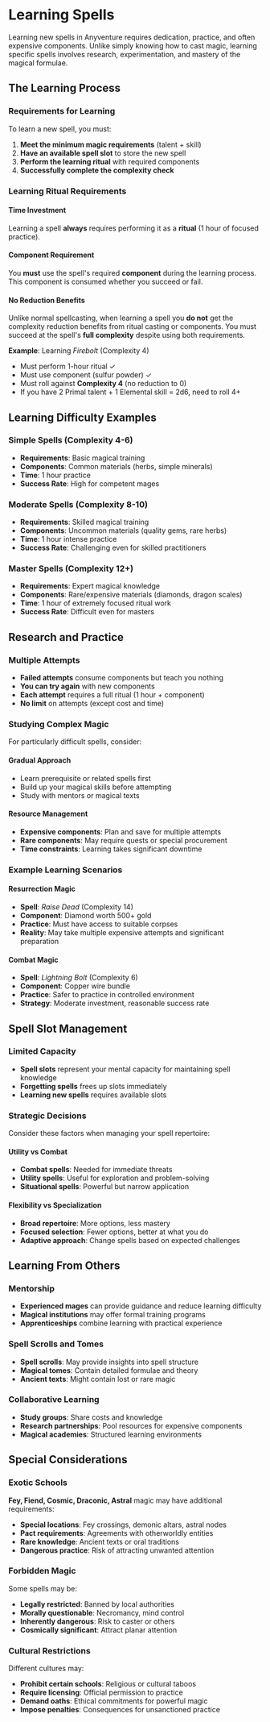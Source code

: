 # Learning Spells

Learning new spells in Anyventure requires dedication, practice, and often expensive components. Unlike simply knowing how to cast magic, learning specific spells involves research, experimentation, and mastery of the magical formulae.

## The Learning Process

### Requirements for Learning
To learn a new spell, you must:

1. **Meet the minimum magic requirements** (talent + skill)
2. **Have an available spell slot** to store the new spell
3. **Perform the learning ritual** with required components
4. **Successfully complete the complexity check**

### Learning Ritual Requirements

#### Time Investment
Learning a spell **always** requires performing it as a **ritual** (1 hour of focused practice).

#### Component Requirement  
You **must** use the spell's required **component** during the learning process. This component is consumed whether you succeed or fail.

#### No Reduction Benefits
Unlike normal spellcasting, when learning a spell you **do not** get the complexity reduction benefits from ritual casting or components. You must succeed at the spell's **full complexity** despite using both requirements.

**Example**: Learning *Firebolt* (Complexity 4)
- Must perform 1-hour ritual ✓
- Must use component (sulfur powder) ✓  
- Must roll against **Complexity 4** (no reduction to 0)
- If you have 2 Primal talent + 1 Elemental skill = 2d6, need to roll 4+

## Learning Difficulty Examples

### Simple Spells (Complexity 4-6)
- **Requirements**: Basic magical training
- **Components**: Common materials (herbs, simple minerals)
- **Time**: 1 hour practice
- **Success Rate**: High for competent mages

### Moderate Spells (Complexity 8-10)  
- **Requirements**: Skilled magical training
- **Components**: Uncommon materials (quality gems, rare herbs)
- **Time**: 1 hour intense practice
- **Success Rate**: Challenging even for skilled practitioners

### Master Spells (Complexity 12+)
- **Requirements**: Expert magical knowledge
- **Components**: Rare/expensive materials (diamonds, dragon scales)
- **Time**: 1 hour of extremely focused ritual work
- **Success Rate**: Difficult even for masters

## Research and Practice

### Multiple Attempts
- **Failed attempts** consume components but teach you nothing
- **You can try again** with new components
- **Each attempt** requires a full ritual (1 hour + component)
- **No limit** on attempts (except cost and time)

### Studying Complex Magic
For particularly difficult spells, consider:

#### Gradual Approach
- Learn prerequisite or related spells first
- Build up your magical skills before attempting
- Study with mentors or magical texts

#### Resource Management
- **Expensive components**: Plan and save for multiple attempts
- **Rare components**: May require quests or special procurement
- **Time constraints**: Learning takes significant downtime

### Example Learning Scenarios

#### Resurrection Magic
- **Spell**: *Raise Dead* (Complexity 14)
- **Component**: Diamond worth 500+ gold
- **Practice**: Must have access to suitable corpses
- **Reality**: May take multiple expensive attempts and significant preparation

#### Combat Magic
- **Spell**: *Lightning Bolt* (Complexity 6)  
- **Component**: Copper wire bundle
- **Practice**: Safer to practice in controlled environment
- **Strategy**: Moderate investment, reasonable success rate

## Spell Slot Management

### Limited Capacity
- **Spell slots** represent your mental capacity for maintaining spell knowledge
- **Forgetting spells** frees up slots immediately
- **Learning new spells** requires available slots

### Strategic Decisions
Consider these factors when managing your spell repertoire:

#### Utility vs Combat
- **Combat spells**: Needed for immediate threats
- **Utility spells**: Useful for exploration and problem-solving
- **Situational spells**: Powerful but narrow application

#### Flexibility vs Specialization
- **Broad repertoire**: More options, less mastery
- **Focused selection**: Fewer options, better at what you do
- **Adaptive approach**: Change spells based on expected challenges

## Learning From Others

### Mentorship
- **Experienced mages** can provide guidance and reduce learning difficulty
- **Magical institutions** may offer formal training programs
- **Apprenticeships** combine learning with practical experience

### Spell Scrolls and Tomes
- **Spell scrolls**: May provide insights into spell structure
- **Magical tomes**: Contain detailed formulae and theory
- **Ancient texts**: Might contain lost or rare magic

### Collaborative Learning
- **Study groups**: Share costs and knowledge
- **Research partnerships**: Pool resources for expensive components
- **Magical academies**: Structured learning environments

## Special Considerations

### Exotic Schools
**Fey, Fiend, Cosmic, Draconic, Astral** magic may have additional requirements:
- **Special locations**: Fey crossings, demonic altars, astral nodes
- **Pact requirements**: Agreements with otherworldly entities  
- **Rare knowledge**: Ancient texts or oral traditions
- **Dangerous practice**: Risk of attracting unwanted attention

### Forbidden Magic
Some spells may be:
- **Legally restricted**: Banned by local authorities
- **Morally questionable**: Necromancy, mind control
- **Inherently dangerous**: Risk to caster or others
- **Cosmically significant**: Attract planar attention

### Cultural Restrictions
Different cultures may:
- **Prohibit certain schools**: Religious or cultural taboos
- **Require licensing**: Official permission to practice
- **Demand oaths**: Ethical commitments for powerful magic
- **Impose penalties**: Consequences for unsanctioned practice